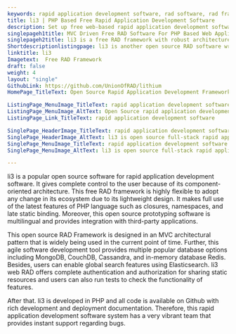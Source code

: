 ```yaml
---
keywords: rapid application development software, rad software, rad framework, agile software development tool, open source prototyping software
title: li3 | PHP Based Free Rapid Application Development Software
description: Set up free web-based rapid application development software to build production ready applications. It offers rich documentation for development and deployment.
singlepageh1title: MVC Driven Free RAD Software For PHP Based Web Applications
singlepageh2title: li3 is a free RAD framework with robust architecture. It is self-hosted and supports MongoDB, CouchDB, Elasticsearch, PHP ActiveRecord, PSR-4, and many more.
Shortdescriptionlistingpage: li3 is another open source RAD software written with the latest features of PHP language. This rapid application development software is multilingual, supports many DB option, and provides a complete development guide.
linktitle: li3
Imagetext:  Free RAD Framework
draft: false
weight: 4
layout: "single"
GithubLink: https://github.com/UnionOfRAD/lithium
HomePage_TitleText: Open Source Rapid Application Development Framework in PHP

ListingPage_MenuImage_TitleText: rapid application development software
ListingPage_MenuImage_AltText: Open Source rapid application development software
ListingPage_Link_TitleText: rapid application development software

SinglePage_HeaderImage_TitleText: rapid application development software
SinglePage_HeaderImage_AltText: li3 is open source full-stack rapid application development software
SinglePage_MenuImage_TitleText: rapid application development software
SinglePage_MenuImage_AltText: li3 is open source full-stack rapid application development software

---
```


li3 is a popular open source software for rapid application development software. It gives complete control to the user because of its component-oriented architecture. This free RAD framework is highly flexible to adopt any change in its ecosystem due to its lightweight design. It makes full use of the latest features of PHP language such as closures, namespaces, and late static binding. Moreover, this open source prototyping software is multilingual and provides integration with third-party applications.

This open source RAD Framework is designed in an MVC architectural pattern that is widely being used in the current point of time. Further, this agile software development tool provides multiple popular database options including MongoDB, CouchDB, Cassandra, and in-memory database Redis. Besides, users can enable global search features using Elasticsearch. li3 web RAD offers complete authentication and authorization for sharing static resources and users can also run tests to check the functionality of features.

After that. li3 is developed in PHP and all code is available on Github with rich development and deployment documentation. Therefore, this rapid application development software system has a very vibrant team that provides instant support regarding bugs.
